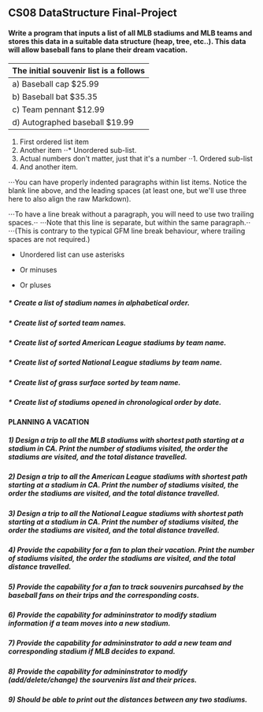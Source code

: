 ## CS08 DataStructure Final-Project

#### Write a program that inputs a list of all MLB stadiums and MLB teams and stores this data in a suitable data structure (heap, tree, etc..). This data will allow baseball fans to plane their dream vacation.

     
| The initial souvenir list is a follows   |
| ---------------------------------------- |
| a)  Baseball cap $25.99             |
| b)  Baseball bat $35.35             |
| c)  Team pennant $12.99             |
| d)  Autographed baseball $19.99     |


1. First ordered list item
2. Another item
⋅⋅* Unordered sub-list. 
1. Actual numbers don't matter, just that it's a number
⋅⋅1. Ordered sub-list
4. And another item.

⋅⋅⋅You can have properly indented paragraphs within list items. Notice the blank line above, and the leading spaces (at least one, but we'll use three here to also align the raw Markdown).

⋅⋅⋅To have a line break without a paragraph, you will need to use two trailing spaces.⋅⋅
⋅⋅⋅Note that this line is separate, but within the same paragraph.⋅⋅
⋅⋅⋅(This is contrary to the typical GFM line break behaviour, where trailing spaces are not required.)

* Unordered list can use asterisks
- Or minuses
+ Or pluses

##### * Create a list of stadium names in alphabetical order.
##### * Create list of sorted team names.
##### * Create list of sorted American League stadiums by team name.
##### * Create list of sorted National League stadiums by team name.
##### * Create list of grass surface sorted by team name.
##### * Create list of stadiums opened in chronological order by date.

#### PLANNING A VACATION

##### 1) Design a trip to all the MLB stadiums with shortest path starting at a stadium in CA. Print the number of stadiums visited, the order the stadiums are visited, and the total distance travelled.

##### 2) Design a trip to all the American League stadiums with shortest path starting at a stadium in CA. Print the number of stadiums visited, the order the stadiums are visited, and the total distance travelled.

##### 3) Design a trip to all the National League stadiums with shortest path starting at a stadium in CA. Print the number of stadiums visited, the order the stadiums are visited, and the total distance travelled.

##### 4) Provide the capability for a fan to plan their vacation. Print the number of stadiums visited, the order the stadiums are visited, and the total distance travelled.

##### 5) Provide the capability for a fan to track souvenirs purcahsed by the baseball fans on their trips and the corresponding costs.

##### 6) Provide the capability for admininstrator to modify stadium information if a team moves into a new stadium.

##### 7) Provide the capability for admininstrator to add a new team and corresponding stadium if MLB decides to expand.

##### 8) Provide the capability for admininstrator to modify (add/delete/change) the sourvenirs list and their prices.

##### 9) Should be able to print out the distances between any two stadiums.
